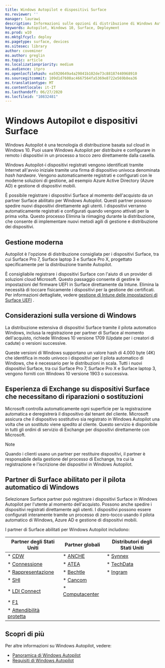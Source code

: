 ```yaml
---
title: Windows Autopilot e dispositivi Surface
ms.reviewer: ''
manager: laurawi
description: Informazioni sulle opzioni di distribuzione di Windows Autopilot per i dispositivi Surface.
keywords: Autopilot, Windows 10, Surface, Deployment
ms.prod: w10
ms.mktglfcycl: deploy
ms.pagetype: surface, devices
ms.sitesec: library
author: coveminer
ms.author: greglin
ms.topic: article
ms.localizationpriority: medium
ms.audience: itpro
ms.openlocfilehash: ea5920649a4a29841b102de73c88187440968910
ms.sourcegitcommit: 109d1d7608ac4667564fa5369e8722e569b8ea36
ms.translationtype: MT
ms.contentlocale: it-IT
ms.lasthandoff: 06/27/2020
ms.locfileid: "10832481"
---
```

# Windows Autopilot e dispositivi Surface

Windows Autopilot è una tecnologia di distribuzione basata sul cloud in Windows 10. Puoi usare Windows Autopilot per distribuire e configurare in remoto i dispositivi in un processo a tocco zero direttamente dalla casella.

Windows Autopilot-i dispositivi registrati vengono identificati tramite Internet all'avvio iniziale tramite una firma di dispositivo univoca denominata *hash hardware*. Vengono automaticamente registrati e configurati con le moderne soluzioni di gestione, ad esempio Azure Active Directory (Azure AD) e gestione di dispositivi mobili.

È possibile registrare i dispositivi Surface al momento dell'acquisto da un partner Surface abilitato per Windows Autopilot. Questi partner possono spedire nuovi dispositivi direttamente agli utenti. I dispositivi verranno automaticamente registrati e configurati quando vengono attivati per la prima volta. Questo processo Elimina la riimaging durante la distribuzione, che consente di implementare nuovi metodi agili di gestione e distribuzione dei dispositivi.

## Gestione moderna

Autopilot è l'opzione di distribuzione consigliata per i dispositivi Surface, tra cui Surface Pro 7, Surface laptop 3 e Surface Pro X, progettato specificamente per la distribuzione tramite Autopilot.

 È consigliabile registrare i dispositivi Surface con l'aiuto di un provider di soluzioni cloud Microsoft. Questo passaggio consente di gestire le impostazioni del firmware UEFI in Surface direttamente da Intune. Elimina la necessità di toccare fisicamente i dispositivi per la gestione dei certificati. Per informazioni dettagliate, vedere [gestione di Intune delle impostazioni di Surface UEFI](surface-manage-dfci-guide.md) .

## Considerazioni sulla versione di Windows

La distribuzione estensiva di dispositivi Surface tramite il pilota automatico Windows, inclusa la registrazione per partner di Surface al momento dell'acquisto, richiede Windows 10 versione 1709 (Update per i creatori di cadute) o versioni successive.

Queste versioni di Windows supportano un valore hash di 4.000 byte (4K) che identifica in modo univoco i dispositivi per il pilota automatico di Windows, che è necessario per le distribuzioni in scala. Tutti i nuovi dispositivi Surface, tra cui Surface Pro 7, Surface Pro X e Surface laptop 3, vengono forniti con Windows 10 versione 1903 o successiva.

## Esperienza di Exchange su dispositivi Surface che necessitano di riparazioni o sostituzioni

Microsoft controlla automaticamente ogni superficie per la registrazione automatica e deregistrerà il dispositivo dal tenant del cliente.  Microsoft assicura che il dispositivo sostitutivo sia registrato in Windows Autopilot una volta che un sostituto viene spedito al cliente. Questo servizio è disponibile in tutti gli ordini di servizio di Exchange per dispositivi direttamente con Microsoft.

> [!NOTE]
> Quando i clienti usano un partner per restituire dispositivi, il partner è responsabile della gestione del processo di Exchange, tra cui la registrazione e l'iscrizione dei dispositivi in Windows Autopilot.

## Partner di Surface abilitato per il pilota automatico di Windows

Selezionare Surface partner può registrare i dispositivi Surface in Windows Autopilot per l'utente al momento dell'acquisto. Possono anche spedire i dispositivi registrati direttamente agli utenti. I dispositivi possono essere configurati interamente tramite un processo di zero-tocco usando il pilota automatico di Windows, Azure AD e gestione di dispositivi mobili.

I partner di Surface abilitati per Windows Autopilot includono:

| Partner degli Stati Uniti | Partner globali | Distributori degli Stati Uniti |
|--------------|---------------|-------------------|
| * [CDW](https://www.cdw.com/) | * [ANCHE](https://www.also.com/ec/cms5/de_1010/1010_anbieter/microsoft/windows-autopilot/index.jsp) | * [Synnex](https://www.synnexcorp.com/us/microsoft/surface-autopilot/)  |
| * [Connessione](https://www.connection.com/brand/microsoft/microsoft-surface)   | * [ATEA](https://www.atea.com/) | * [TechData](https://www.techdata.com/)  |
| * [Rappresentazione](https://www.insight.com/en_US/buy/partner/microsoft/surface/windows-autopilot.html)  | * [Bechtle](https://www.bechtle.com/marken/microsoft/microsoft-windows-autopilot) | * [Ingram](https://go.microsoft.com/fwlink/p/?LinkID=2128954)   |
| * [SHI](https://www.shi.com/Surface) | * [Cancom](https://www.cancom.de/) |    |
| * [LDI Connect](https://www.myldi.com/managed-it/)  | * [Computacenter](https://www.computacenter.com/uk) |    |
| * [F1](https://www.functiononeit.com/#empower)  |   |  |
| * [Attendibilità protetta](https://go.microsoft.com/fwlink/p/?LinkID=2129005) | | | 

## Scopri di più

Per altre informazioni su Windows Autopilot, vedere:
- [Panoramica di Windows Autopilot](https://docs.microsoft.com/windows/deployment/windows-autopilot/windows-10-autopilot)
- [Requisiti di Windows Autopilot](https://docs.microsoft.com/windows/deployment/windows-autopilot/windows-autopilot-requirements)